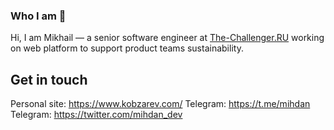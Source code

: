 ### Who I am 🤔

Hi, I am Mikhail — a senior software engineer at [The-Challenger.RU](https://the-challenger.ru/) working on web platform to support product teams sustainability.

## Get in touch
Personal site: https://www.kobzarev.com/
Telegram: https://t.me/mihdan
Telegram: https://twitter.com/mihdan_dev

<!--
**mihdan/mihdan** is a ✨ _special_ ✨ repository because its `README.md` (this file) appears on your GitHub profile.

Here are some ideas to get you started:

- 🔭 I’m currently working on ...
- 🌱 I’m currently learning ...
- 👯 I’m looking to collaborate on ...
- 🤔 I’m looking for help with ...
- 💬 Ask me about ...
- 📫 How to reach me: ...
- 😄 Pronouns: ...
- ⚡ Fun fact: ...
-->
